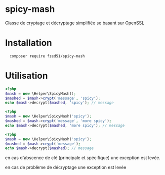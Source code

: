 # spicy-mash
Classe de cryptage et décryptage simplifiée se basant sur OpenSSL

# Installation

```
  composer require fzed51/spicy-mash
```

# Utilisation

```php
<?php
$mash = new \Helper\SpicyMash();
$mashed = $mash->crypt('message', 'spicy');
echo $mash->decrypt($mashed, 'spicy'); // message
```

```php
<?php
$mash = new \Helper\SpicyMash('spicy');
$mashed = $mash->crypt('message', 'more spicy');
echo $mash->decrypt($mashed, 'more spicy'); // message
```

```php
<?php
$mash = new \Helper\SpicyMash('spicy');
$mashed = $mash->crypt('message');
echo $mash->decrypt($mashed); // message
```

en cas d'abscence de clé (principale et spécifique) une exception est levée.

en cas de problème de décryptage une exception est levée
